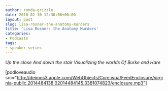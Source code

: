 ```yaml
---
author: ronda-grizzle
date: 2010-02-10 12:30:06+00:00
layout: post
slug: lisa-rosner-the-anatomy-murders
title: 'Lisa Rosner: the Anatomy Murders'
categories:
- Podcasts
tags:
- speaker series
---
```


_Up the close
And down the stair
Visualizing the worlds
Of Burke and Hare_

[podloveaudio src="http://deimos3.apple.com/WebObjects/Core.woa/FeedEnclosure/virginia-public.2014484138.02014484145.3381074823/enclosure.mp3"]
